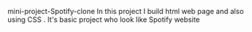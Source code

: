 mini-project-Spotify-clone
In this project I build html web page and also using CSS .
It's basic project who look like Spotify website
